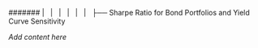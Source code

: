 ####### |   |   |   |   |   |   ├── Sharpe Ratio for Bond Portfolios and Yield Curve Sensitivity

*Add content here*